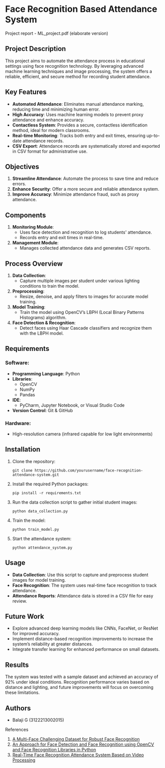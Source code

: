 # Face Recognition Based Attendance System

Project report - ML_project.pdf (elaborate version)

## Project Description
This project aims to automate the attendance process in educational settings using face recognition technology. By leveraging advanced machine learning techniques and image processing, the system offers a reliable, efficient, and secure method for recording student attendance.

## Key Features
- **Automated Attendance**: Eliminates manual attendance marking, reducing time and minimizing human error.
- **High Accuracy**: Uses machine learning models to prevent proxy attendance and enhance accuracy.
- **Contactless System**: Provides a secure, contactless identification method, ideal for modern classrooms.
- **Real-time Monitoring**: Tracks both entry and exit times, ensuring up-to-date attendance records.
- **CSV Export**: Attendance records are systematically stored and exported in CSV format for administrative use.

## Objectives
1. **Streamline Attendance**: Automate the process to save time and reduce errors.
2. **Enhance Security**: Offer a more secure and reliable attendance system.
3. **Improve Accuracy**: Minimize attendance fraud, such as proxy attendance.

## Components
1. **Monitoring Module**: 
    - Uses face detection and recognition to log students' attendance.
    - Records entry and exit times in real-time.
2. **Management Module**: 
    - Manages collected attendance data and generates CSV reports.

## Process Overview
1. **Data Collection**: 
    - Capture multiple images per student under various lighting conditions to train the model.
2. **Preprocessing**: 
    - Resize, denoise, and apply filters to images for accurate model training.
3. **Model Training**: 
    - Train the model using OpenCV’s LBPH (Local Binary Patterns Histograms) algorithm.
4. **Face Detection & Recognition**:
    - Detect faces using Haar Cascade classifiers and recognize them with the LBPH model.

## Requirements

### Software:
- **Programming Language**: Python
- **Libraries**: 
    - OpenCV
    - NumPy
    - Pandas
- **IDE**: 
    - PyCharm, Jupyter Notebook, or Visual Studio Code
- **Version Control**: Git & GitHub

### Hardware:
- High-resolution camera (infrared capable for low light environments)

## Installation

1. Clone the repository:
    ```
    git clone https://github.com/yourusername/face-recognition-attendance-system.git
    ```

2. Install the required Python packages:
    ```
    pip install -r requirements.txt
    ```

3. Run the data collection script to gather initial student images:
    ```
    python data_collection.py
    ```

4. Train the model:
    ```
    python train_model.py
    ```

5. Start the attendance system:
    ```
    python attendance_system.py
    ```

## Usage
- **Data Collection**: Use this script to capture and preprocess student images for model training.
- **Face Recognition**: The system uses real-time face recognition to track attendance.
- **Attendance Reports**: Attendance data is stored in a CSV file for easy review.

## Future Work
- Explore advanced deep learning models like CNNs, FaceNet, or ResNet for improved accuracy.
- Implement distance-based recognition improvements to increase the system’s reliability at greater distances.
- Integrate transfer learning for enhanced performance on small datasets.

## Results
The system was tested with a sample dataset and achieved an accuracy of 92% under ideal conditions. Recognition performance varies based on distance and lighting, and future improvements will focus on overcoming these limitations.

## Authors
- Balaji G (3122213002015)

References
1. [A Multi-Face Challenging Dataset for Robust Face Recognition](https://ieeexplore.ieee.org/document/8581283)
2. [An Approach for Face Detection and Face Recognition using OpenCV and Face Recognition Libraries in Python](https://ieeexplore.ieee.org/document/10113066)
3. [Real-Time Face Recognition Attendance System Based on Video Processing](https://ieeexplore.ieee.org/document/10393263)

